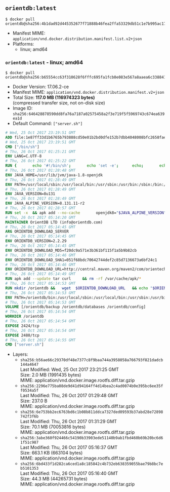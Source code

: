 ## `orientdb:latest`

```console
$ docker pull orientdb@sha256:4b1dad92d445352677f71888b46fea2ffa53329db51c1e7b995ac178c615fb8e
```

-	Manifest MIME: `application/vnd.docker.distribution.manifest.list.v2+json`
-	Platforms:
	-	linux; amd64

### `orientdb:latest` - linux; amd64

```console
$ docker pull orientdb@sha256:b65554cc63f310628f6fffc695fa1fcb0e083e567a8aaea6c338841d4cd7aa47
```

-	Docker Version: 17.06.2-ce
-	Manifest MIME: `application/vnd.docker.distribution.manifest.v2+json`
-	Total Size: **117.0 MB (116974323 bytes)**  
	(compressed transfer size, not on-disk size)
-	Image ID: `sha256:646428878590dd8fa76a7187a02575458a2f3e719f5f5969743c674ea639ea1d`
-	Default Command: `["server.sh"]`

```dockerfile
# Wed, 25 Oct 2017 23:19:51 GMT
ADD file:1e87ff33d1b6765b793888cd50e01b2bd0dfe152b7dbb4048008bfc2658faea7 in / 
# Wed, 25 Oct 2017 23:19:51 GMT
CMD ["/bin/sh"]
# Thu, 26 Oct 2017 01:25:21 GMT
ENV LANG=C.UTF-8
# Thu, 26 Oct 2017 01:25:22 GMT
RUN { 		echo '#!/bin/sh'; 		echo 'set -e'; 		echo; 		echo 'dirname "$(dirname "$(readlink -f "$(which javac || which java)")")"'; 	} > /usr/local/bin/docker-java-home 	&& chmod +x /usr/local/bin/docker-java-home
# Thu, 26 Oct 2017 01:28:48 GMT
ENV JAVA_HOME=/usr/lib/jvm/java-1.8-openjdk
# Thu, 26 Oct 2017 01:28:49 GMT
ENV PATH=/usr/local/sbin:/usr/local/bin:/usr/sbin:/usr/bin:/sbin:/bin:/usr/lib/jvm/java-1.8-openjdk/jre/bin:/usr/lib/jvm/java-1.8-openjdk/bin
# Thu, 26 Oct 2017 01:28:49 GMT
ENV JAVA_VERSION=8u131
# Thu, 26 Oct 2017 01:28:49 GMT
ENV JAVA_ALPINE_VERSION=8.131.11-r2
# Thu, 26 Oct 2017 01:28:57 GMT
RUN set -x 	&& apk add --no-cache 		openjdk8="$JAVA_ALPINE_VERSION" 	&& [ "$JAVA_HOME" = "$(docker-java-home)" ]
# Thu, 26 Oct 2017 05:14:20 GMT
MAINTAINER OrientDB LTD (info@orientdb.com)
# Thu, 26 Oct 2017 05:14:45 GMT
ARG ORIENTDB_DOWNLOAD_SERVER
# Thu, 26 Oct 2017 05:14:45 GMT
ENV ORIENTDB_VERSION=2.2.29
# Thu, 26 Oct 2017 05:14:45 GMT
ENV ORIENTDB_DOWNLOAD_MD5=f20dc9a571e3b361bf115f1a5b9b82cb
# Thu, 26 Oct 2017 05:14:46 GMT
ENV ORIENTDB_DOWNLOAD_SHA1=051f68bdc70642744def2c85d7136673a6bf24c1
# Thu, 26 Oct 2017 05:14:46 GMT
ENV ORIENTDB_DOWNLOAD_URL=http://central.maven.org/maven2/com/orientechnologies/orientdb-community/2.2.29/orientdb-community-2.2.29.tar.gz
# Thu, 26 Oct 2017 05:14:49 GMT
RUN apk add --update tar curl     && rm -rf /var/cache/apk/*
# Thu, 26 Oct 2017 05:14:53 GMT
RUN mkdir /orientdb &&   wget  $ORIENTDB_DOWNLOAD_URL   && echo "$ORIENTDB_DOWNLOAD_MD5 *orientdb-community-$ORIENTDB_VERSION.tar.gz" | md5sum -c -   && echo "$ORIENTDB_DOWNLOAD_SHA1 *orientdb-community-$ORIENTDB_VERSION.tar.gz" | sha1sum -c -   && tar -xvzf orientdb-community-$ORIENTDB_VERSION.tar.gz -C /orientdb --strip-components=1   && rm orientdb-community-$ORIENTDB_VERSION.tar.gz   && rm -rf /orientdb/databases/*
# Thu, 26 Oct 2017 05:14:53 GMT
ENV PATH=/orientdb/bin:/usr/local/sbin:/usr/local/bin:/usr/sbin:/usr/bin:/sbin:/bin:/usr/lib/jvm/java-1.8-openjdk/jre/bin:/usr/lib/jvm/java-1.8-openjdk/bin
# Thu, 26 Oct 2017 05:14:53 GMT
VOLUME [/orientdb/backup /orientdb/databases /orientdb/config]
# Thu, 26 Oct 2017 05:14:54 GMT
WORKDIR /orientdb
# Thu, 26 Oct 2017 05:14:54 GMT
EXPOSE 2424/tcp
# Thu, 26 Oct 2017 05:14:54 GMT
EXPOSE 2480/tcp
# Thu, 26 Oct 2017 05:14:55 GMT
CMD ["server.sh"]
```

-	Layers:
	-	`sha256:b56ae66c29370df48e7377c8f9baa744a3958058a766793f821dadcb144a4647`  
		Last Modified: Wed, 25 Oct 2017 23:21:25 GMT  
		Size: 2.0 MB (1991435 bytes)  
		MIME: application/vnd.docker.image.rootfs.diff.tar.gzip
	-	`sha256:2296e775ba08de9d41d94164ff4d14bea2c4ad0074b0e395bc6ee35ff0534a5f`  
		Last Modified: Thu, 26 Oct 2017 01:29:48 GMT  
		Size: 237.0 B  
		MIME: application/vnd.docker.image.rootfs.diff.tar.gzip
	-	`sha256:6e753bb2ec6763bd6c1b08b811ddca7327ded09593b37abd28e72898742f3f6b`  
		Last Modified: Thu, 26 Oct 2017 01:31:29 GMT  
		Size: 70.1 MB (70053816 bytes)  
		MIME: application/vnd.docker.image.rootfs.diff.tar.gzip
	-	`sha256:3abe360f924466c54190b33903ede51140b9ab1fbd460b69b20bc6d61f51c987`  
		Last Modified: Thu, 26 Oct 2017 05:16:37 GMT  
		Size: 663.1 KB (663104 bytes)  
		MIME: application/vnd.docker.image.rootfs.diff.tar.gzip
	-	`sha256:6bd433f1d282ca6ced1a8c185842c4b732eb638359055bae79b8bc7eb5101353`  
		Last Modified: Thu, 26 Oct 2017 05:16:40 GMT  
		Size: 44.3 MB (44265731 bytes)  
		MIME: application/vnd.docker.image.rootfs.diff.tar.gzip
